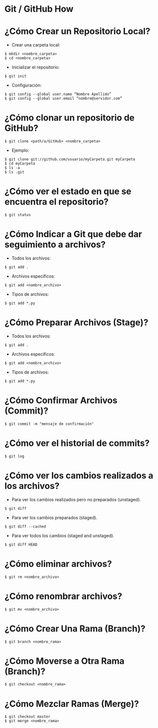 Git / GitHub How
================

¿Cómo Crear un Repositorio Local?
=================================

- Crear una carpeta local:

<!-- language: lang-bash -->
	
	$ mkdir <nombre_carpeta>
	$ cd <nombre_carpeta>

- Inicializar el repositorio:

<!-- language: lang-bash -->
	
	$ git init

- Configuración:

<!-- language: lang-bash -->

	$ git config --global user.name “Nombre Apellido”
	$ git config --global user.email “nombre@servidor.com”

¿Cómo clonar un repositorio de GitHub?
======================================

<!-- language: lang-bash -->

	$ git clone <path/a/GitHub> <nombre_carpeta>

- Ejemplo:

<!-- language: lang-bash -->

	$ git clone git://github.com/usuario/myCarpeta.git myCarpeta
	$ cd myCarpeta
	$ ls -a
	$ ls .git

¿Cómo ver el estado en que se encuentra el repositorio?
=======================================================

<!-- language: lang-bash -->

	$ git status

¿Cómo Indicar a Git que debe dar seguimiento a archivos?
========================================================

- Todos los archivos:

<!-- language: lang-bash -->

	$ git add .

- Archivos específicos:

<!-- language: lang-bash -->

	$ git add <nombre_archivo>

- Tipos de archivos:

<!-- language: lang-bash -->

	$ git add *.py

¿Cómo Preparar Archivos (Stage)?
================================

- Todos los archivos:

<!-- language: lang-bash -->

	$ git add .

- Archivos específicos:

<!-- language: lang-bash -->

	$ git add <nombre_archivo>

- Tipos de archivos:

<!-- language: lang-bash -->

	$ git add *.py

¿Cómo Confirmar Archivos (Commit)?
==================================

<!-- language: lang-bash -->

	$ git commit -m "mensaje de confirmación"

¿Cómo ver el historial de commits?
==================================

<!-- language: lang-bash -->

	$ git log

¿Cómo ver los cambios realizados a los archivos?
================================================

- Para ver los cambios realizados pero no preparados (unstaged).

<!-- language: lang-bash -->

	$ git diff

- Para ver los cambios preparados (staged).

<!-- language: lang-bash -->

	$ git diff --cached

- Para ver todos los cambios (staged and unstaged).

<!-- language: lang-bash -->

	$ git diff HEAD

¿Cómo eliminar archivos?
========================

<!-- language: lang-bash -->

	$ git rm <nombre_archivo>

¿Cómo renombrar archivos?
=========================

<!-- language: lang-bash -->

	$ git mv <nombre_archivo>

¿Cómo Crear Una Rama (Branch)?
==============================

<!-- language: lang-bash -->

	$ git branch <nombre_rama>

¿Cómo Moverse a Otra Rama (Branch)?
===================================

<!-- language: lang-bash -->

	$ git checkout <nombre_rama>

¿Cómo Mezclar Ramas (Merge)?
============================

<!-- language: lang-bash -->

	$ git checkout master
	$ git merge <nombre_rama>





